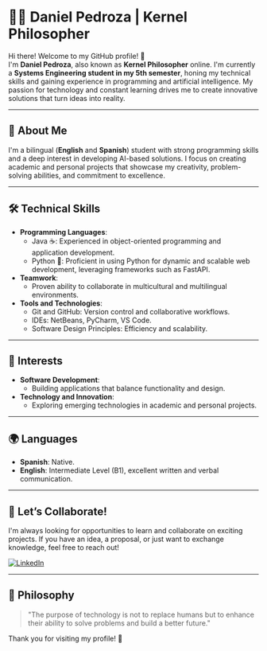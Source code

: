 # 👨‍💻 Daniel Pedroza | Kernel Philosopher

Hi there! Welcome to my GitHub profile! 🚀  
I'm **Daniel Pedroza**, also known as **Kernel Philosopher** online. I'm currently a **Systems Engineering student in my 5th semester**, honing my technical skills and gaining experience in programming and artificial intelligence. My passion for technology and constant learning drives me to create innovative solutions that turn ideas into reality.

---

## 🌟 About Me

I'm a bilingual (**English** and **Spanish**) student with strong programming skills and a deep interest in developing AI-based solutions. I focus on creating academic and personal projects that showcase my creativity, problem-solving abilities, and commitment to excellence.

---

## 🛠️ Technical Skills

- **Programming Languages**:
  - Java ☕: Experienced in object-oriented programming and application development.
  - Python 🐍: Proficient in using Python for dynamic and scalable web development, leveraging frameworks such as FastAPI.
- **Teamwork**:
  - Proven ability to collaborate in multicultural and multilingual environments.
- **Tools and Technologies**:
  - Git and GitHub: Version control and collaborative workflows.
  - IDEs: NetBeans, PyCharm, VS Code.
  - Software Design Principles: Efficiency and scalability.

---

## 🧠 Interests

- **Software Development**:
  - Building applications that balance functionality and design.
- **Technology and Innovation**:
  - Exploring emerging technologies in academic and personal projects.

---

## 🌍 Languages

- **Spanish**: Native.
- **English**: Intermediate Level (B1), excellent written and verbal communication.

---

## 🤝 Let’s Collaborate!

I'm always looking for opportunities to learn and collaborate on exciting projects. If you have an idea, a proposal, or just want to exchange knowledge, feel free to reach out!

[![LinkedIn](https://img.shields.io/badge/LinkedIn-Daniel%20Pedroza-blue?style=for-the-badge&logo=linkedin)](www.linkedin.com/in/d-e-pedroza-polo-86a48036a)

---

## 📙 Philosophy

> "The purpose of technology is not to replace humans but to enhance their ability to solve problems and build a better future."

Thank you for visiting my profile! 🎉
